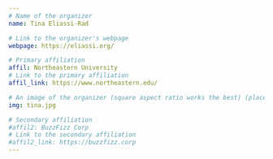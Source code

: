 ```yaml
---
# Name of the organizer
name: Tina Eliassi-Rad

# Link to the organizer's webpage
webpage: https://eliassi.org/

# Primary affiliation
affil: Northeastern University 
# Link to the primary affiliation
affil_link: https://www.northeastern.edu/

# An image of the organizer (square aspect ratio works the best) (place in the `assets/img/organizers` directory)
img: tina.jpg

# Secondary affiliation
#affil2: BuzzFizz Corp
# Link to the secondary affiliation
#affil2_link: https://buzzfizz.corp
---
```



